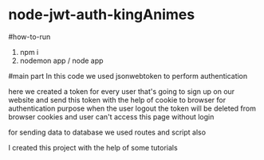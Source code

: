 # node-jwt-auth-kingAnimes

#how-to-run
1. npm i
2. nodemon app / node app

#main part 
In this code we used jsonwebtoken to perform authentication

here we created a token for every user that's going to sign up on our website and send this token with the 
help of cookie to browser for authentication purpose
when the user logout the token will be deleted from browser cookies and user can't access this page without login

for sending data to database we used routes and script also

I created this project with the help of some tutorials
